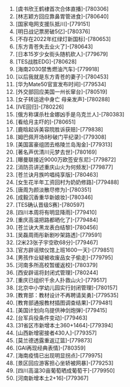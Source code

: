 
1. [虞书欣王鹤棣首次合体直播]-[780306]
1. [林志颖方回应靠鼻胃管进食]-[780640]
1. [国家电网支援队抵川]-[779151]
1. [明日战记票房破5亿]-[780376]
1. [不存在2022年红绿灯新国标]-[780653]
1. [东方青苍失去业火了]-[780643]
1. [日本15岁少女街头随机砍人]-[779679]
1. [TES战胜EDG]-[780628]
1. [海南2030禁售燃油汽车]-[779918]
1. [以后我就是东方青苍的妻子]-[780453]
1. [华为Mate50官宣发布时间]-[779534]
1. [外交部回应美国一州长窜台]-[780519]
1. [女子转运途中身亡 母亲发声]-[780288]
1. [IVE回归]-[780226]
1. [俄方称谋杀杜金娜凶手是乌克兰人]-[780383]
1. [看给月主吓的]-[780651]
1. [鹿晗起诉美容院胜诉获赔]-[779838]
1. [姆巴佩开场8秒破门平纪录]-[779308]
1. [美国富豪组团去格陵兰岛淘金]-[779313]
1. [著名声优清川元梦去世]-[780169]
1. [曝曼联接近9000万欧签安东尼]-[779872]
1. [消防员讲述重庆山火为何频发]-[779877]
1. [苍兰诀月族吟唱纯享版]-[780463]
1. [女生花半年工资回村为奶奶修路]-[779488]
1. [唐周为颜淡散尽修为]-[780351]
1. [成毅沉香重华新娘妆]-[780346]
1. [TES确认晋级S赛]-[780597]
1. [四川本周将有明显降雨]-[779410]
1. [重庆高温把路都晒化了]-[779484]
1. [苍兰诀大黑龙表白结黎]-[780456]
1. [吴磊周雨彤新剧吵架路透]-[779591]
1. [2米23张子宇空砍68分]-[779467]
1. [官方辟谣殡仪馆上班1600一天]-[779851]
1. [男孩作业疑被收废品女子偷走]-[779795]
1. [河南多所高校暂缓返校]-[780379]
1. [西安辟谣将封闭式管理]-[780244]
1. [重庆已组织千余人扑救山火]-[779517]
1. [北京中小学幼儿园实行封闭管理]-[780157]
1. [教育部：教材设计不再聘请吴勇]-[779535]
1. [教育部通报教材插图调查结果]-[779481]
1. [美国计划向乌提供神剑炮弹]-[779415]
1. [台军兵役条件变动]-[779463]
1. [31省区市新增本土360+1464]-[779394]
1. [山西新增密接者430人]-[779357]
1. [莫兰德透露重返辽篮]-[779873]
1. [GAI再现经典表情]-[780359]
1. [海南疫情已出现明显拐点]-[779975]
1. [景区回应游客担心坐轿被网暴]-[779253]
1. [四川高温30亩葡萄晒成葡萄干]-[779950]
1. [河南新增本土2+16]-[779367]